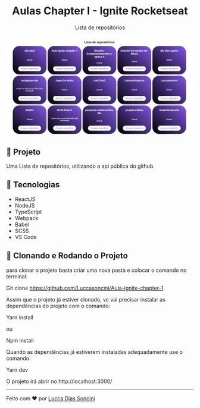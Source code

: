 <h1 align="center">
	Aulas Chapter I - Ignite Rocketseat
</h1>

<p align="center"> Lista de repositórios</p>

<p align="center">
		<img alt="License" src="https://github.com/Luccasoncini/Aula-ignite-chapter-1/blob/main/src/projetoListaDeRepositorios.jpg">
</p>

## 🚀 Projeto

Uma Lista de repositórios, utilizando a api pública do github.


## 🔧 Tecnologias

- ReactJS
- NodeJS
- TypeScript
- Webpack
- Babel
- SCSS
- VS Code

## 🚀 Clonando e Rodando o Projeto

para clonar o projeto basta criar uma nova pasta e colocar o comando no terminal:

Git clone https://github.com/Luccasoncini/Aula-ignite-chapter-1

Assim que o projeto já estiver clonado, vc vai precisar instalar as dependências do projeto com o comando:

Yarn install

ou 

Npm install

Quando as dependências já estiverem instaladas adequadamente use o comando:

Yarn dev

O projeto irá abrir no http://localhost:3000/

---

Feito com ♥ por <a href="https://www.linkedin.com/in/lucca-soncini-727930207/">Lucca Dias Soncini</a>
